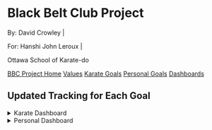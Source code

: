 <link rel="stylesheet" href="bbc-style.css">

<div class="bbc-title" markdown='1'>

# Black Belt Club Project

<div class="bbc-meta" markdown='1'>

By: David Crowley \|

For: Hanshi John Leroux \|

Ottawa School of Karate-do

</div>

<div class="bbc-menu">

<a href="/pages/bbc/landing">BBC Project Home</a>
<a href="/pages/bbc/values">Values</a>
<a href="/pages/bbc/karate">Karate Goals</a>
<a href="/pages/bbc/personal">Personal Goals</a>
<a class="active" href="/pages/bbc/tracking">Dashboards</a>

</div>

</div>

<h2 id="bbc-values">Updated Tracking for Each Goal</h2>

<div class="tile-box">

<div class="bbc-content" markdown=1>

<details>

<summary>Karate Dashboard</summary>

<div markdown='1'>

> The calendar needs signficant revision... starting the first month with 3 weeks of camping and cottaging was 
> a lot more challenging for establishing a routine than I expected. A new "start" and end date will be set beginning
> after the project interview.

</div>

</details>

<details>

<summary>Personal Dashboard</summary>

<div markdown='1'>

#### Tasks

- [x] plan course content items for all 4 programming courses in the first semester
- [x] devise modular, regular-interval assessment system that includes interviews and allows for retakes
  - [x] Set-up student local datastructure (SQLlite and JSON)
  - [x] Test connections to Google API
  - [ ] Create student Sheets copies from contract template based on course
  - [x] Create script to traverse student copies and produce quizzes based on newly completed and need-to-retake items
- [ ] prepare all assessment items (questions) for all 4 programming courses
  - [x] prepare prototype data structure (JSON)
  - [x] confirm understanding of all items with AI assistant
  - [ ] generate all items
  - [ ] review and test all items (test quiz including all items from all sections in both languages)
- [ ] prepare interview sheets for all content items
  - [x] identify items for group interview versus individual interview
  - [ ] generate questions (3 types)
  - [ ] generate student copies for all interviews based on course
  - [ ] create script for scheduling interviews based on item status 
- [ ] plan course project sequences for all 4 courses, including senior/junior interactions where appropriate
  - [x] 3U
  - [x] 4U
  - [ ] 3C
  - [ ] 4C
- [ ] write project descriptions and rubrics for all 4 courses
  - [ ] 3U
  - [ ] 4U
  - [ ] 3C
  - [ ] 4C
- [ ] update online course materials to be divided into lessons coherent with the content items/modules used for the assessments
  - [ ] decompose existing course materials based on new item list
  - [ ] identify items with little or no existing material and generate fresh material for them
  - [ ] for items with existing material, aggregate material from existing files
  - [ ] clean-up and simplify each item's lessons
- [ ] generate sample projects in both python and Java
  - [ ] text-based game
  - [ ] text-based game with locally saved state (high scores)
  - [ ] gui-based game with mouse and locally saved state (level, high score)
  - [ ] cli to find files in a given subfolder
  - [ ] note-taking app (persistent data)
  - [ ] media viewer using strategy pattern for different types of media, as necessary

Bonus tasks

- [ ] start the above preparations for next semester's 2 robotics courses

#### Time management

<div markdown='1'>

<iframe height="400" frameborder="0" src="https://docs.google.com/spreadsheets/d/e/2PACX-1vQkYB1OkkkhfvkizAU4LWKNv9u6ZBh-jd8m5NdcHA55wfNwDMoDhzMQA63kxn6EcjTVG-5anXDPWqEL/pubchart?oid=1539416788&amp;format=interactive"></iframe>

</div>



</div>

</details>

</div>

</div>